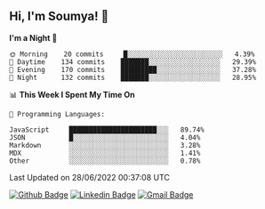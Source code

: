 ## Hi, I'm Soumya! 👋

<!--START_SECTION:waka-->
**I'm a Night 🦉** 

```text
🌞 Morning    20 commits     █░░░░░░░░░░░░░░░░░░░░░░░░   4.39% 
🌆 Daytime    134 commits    ███████░░░░░░░░░░░░░░░░░░   29.39% 
🌃 Evening    170 commits    █████████░░░░░░░░░░░░░░░░   37.28% 
🌙 Night      132 commits    ███████░░░░░░░░░░░░░░░░░░   28.95%

```


📊 **This Week I Spent My Time On** 

```text
💬 Programming Languages: 

JavaScript     ██████████████████████░░░   89.74% 
JSON           █░░░░░░░░░░░░░░░░░░░░░░░░   4.04% 
Markdown       ░░░░░░░░░░░░░░░░░░░░░░░░░   3.28% 
MDX            ░░░░░░░░░░░░░░░░░░░░░░░░░   1.41% 
Other          ░░░░░░░░░░░░░░░░░░░░░░░░░   0.78%
```


 Last Updated on 28/06/2022 00:37:08 UTC
<!--END_SECTION:waka-->

[![Github Badge](https://img.shields.io/badge/-rubyruins-grey?style=for-the-badge&logo=github&logoColor=white&link=https://github.com/rubyruins/)](https://www.github.com/rubyruins/) 
[![Linkedin Badge](https://img.shields.io/badge/-Soumya%20Parekh-0072b1?style=for-the-badge&logo=Linkedin&logoColor=white&link=https://www.linkedin.com/in/Soumya-Parekh/)](https://www.linkedin.com/in/Soumya-Parekh/) 
[![Gmail Badge](https://img.shields.io/badge/-soumyaparekh.me@gmail.com-c14438?style=for-the-badge&logo=Gmail&logoColor=white&link=mailto:soumyaparekh.me@gmail.com)](mailto:soumyaparekh.me@gmail.com) 
